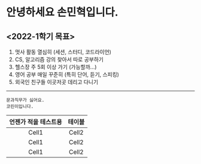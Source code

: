 # 안녕하세요 **손민혁**입니다.
## <2022-1학기 목표>
1. 멋사 활동 열심히 (세션, 스터디, 코드라이언)
2. CS, 알고리즘 강의 찾아서 따로 공부하기
3. 헬스장 주 5회 이상 가기 (가능할까...)
4. 영어 공부 매일 꾸준히 (특히 단어, 듣기, 스피킹)
5. 외국인 친구들 이곳저곳 데리고 다니기 <br>
___
```
문과직무가 싫어요.
코린이입니다. 
```
|언젠가 적을 테스트용|테이블|
|:--:|:--:|
|Cell1|Cell2|
|Cell1|Cell2|
|Cell1|Cell2|

<!--
**blosson/blosson** is a ✨ _special_ ✨ repository because its `README.md` (this file) appears on your GitHub profile.

Here are some ideas to get you started:

- 🔭 I’m currently working on ...
- 🌱 I’m currently learning ...
- 👯 I’m looking to collaborate on ...
- 🤔 I’m looking for help with ...
- 💬 Ask me about ...
- 📫 How to reach me: ...
- 😄 Pronouns: ...
- ⚡ Fun fact: ...
-->
